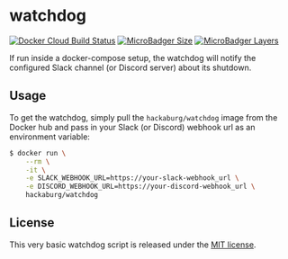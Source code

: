# watchdog

[![Docker Cloud Build Status](https://img.shields.io/docker/cloud/build/hackaburg/watchdog)](https://hub.docker.com/r/hackaburg/watchdog)
[![MicroBadger Size](https://img.shields.io/microbadger/image-size/hackaburg/watchdog)](https://hub.docker.com/r/hackaburg/watchdog)
[![MicroBadger Layers](https://img.shields.io/microbadger/layers/hackaburg/watchdog)](https://hub.docker.com/r/hackaburg/watchdog)

If run inside a docker-compose setup, the watchdog will notify the configured Slack channel (or Discord server) about its shutdown.

## Usage

To get the watchdog, simply pull the `hackaburg/watchdog` image from the Docker hub and pass in your Slack (or Discord) webhook url as an environment variable:

```bash
$ docker run \
    --rm \
    -it \
    -e SLACK_WEBHOOK_URL=https://your-slack-webhook_url \
    -e DISCORD_WEBHOOK_URL=https://your-discord-webhook_url \
    hackaburg/watchdog
```

## License

This very basic watchdog script is released under the [MIT license](LICENSE).
